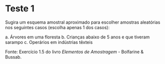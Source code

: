 # Teste 1


Sugira um esquema amostral aproximado para escolher amostras aleatórias nos seguintes casos (escolha apenas 1 dos casos):

a. Árvores em uma floresta
b. Crianças abaixo de 5 anos e que tiveram sarampo
c. Operários em indústrias têxteis

Fonte: Exercício 1.5 do livro *Elementos de Amostragem* - Bolfarine \& Bussab.

